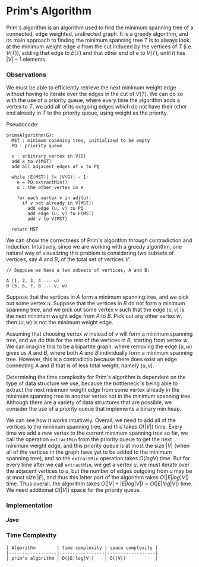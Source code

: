 # Prim's Algorithm

Prim's algorithm is an algorithm used to find the minimum spanning tree of a connected, edge
weighted, undirected graph. It is a greedy algorithm, and its main approach to finding the 
minimum spanning tree $T$ is to always look at the minimum weight edge $e$ from the cut induced by
the vertices of $T$ (i.e. $V(T)$), adding that edge to $E(T)$ and that other end of $e$ to $V(T)$,
until it has $|V|-1$ elements.

### Observations

We must be able to efficiently retrieve the next minimum weight edge without having to iterate over
the edges in the cut of $V(T)$. We can do so with the use of a priority queue, where every time the
algorithm adds a vertex to $T$, we add all of its outgoing edges which do not have their other end
already in $T$ to the priority queue, using weight as the priority. 

Pseudocode:

```
primsAlgorithm(G):
  MST : minimum spanning tree, initialized to be empty
  PQ : priority queue

  x : arbitrary vertex in V(G)
  add x to V(MST)
  add all adjacent edges of x to PQ

  while |E(MST)| != |V(G)| - 1:
    e = PQ.extractMin()
    u : the other vertex in e

    for each vertex v in adj(u):
      if v not already in V(MST):
        add edge (u, v) to PQ
        add edge (u, v) to E(MST)
        add v to V(MST)

  return MST
```

We can show the correctness of Prim's algorithm through contradiction and induction. Intuitively, 
since we are working with a greedy algorithm, one natural way of visualizing this problem is
considering two subsets of vertices, say $A$ and $B$, of the total set of vertices $V$:

```
// Suppose we have a two subsets of vertices, A and B:

A (1, 2, 3, 4 ... u)
B (5, 6, 7, 8 ... v, w)
```

Suppose that the vertices in $A$ form a minimum spanning tree, and we pick out some vertex $u$. 
Suppose that the vertices in $B$ do not form a minimum spanning tree, and we pick out some vertex
$v$ such that the edge $(u, v)$ is the next minimum weight edge from $A$ to $B$. Pick out any other
vertex $w$, then $(u, w)$ is not the minimum weight edge.

Assuming that choosing vertex $w$ instead of $v$ will form a minimum spanning tree, and we do this
for the rest of the vertices in $B$, starting from vertex $w$. We can imagine this to be a bipartite 
graph, where removing the edge $(u, w)$ gives us $A$ and $B$, where both $A$ and $B$ individually 
form a minimum spanning tree. However, this is a contradictio because there does exist an edge 
connecting $A$ and $B$ that is of less total weight, namely $(u, v)$. 

Determining the time complexity for Prim's algorithm is dependent on the type of data structure we
use, because the bottleneck is being able to extract the next minimum weight edge from some vertex
already in the minimum spanning tree to another vertex not in the minimum spanning tree. Although
there are a variety of data structures that are possible, we consider the use of a priority queue
that implements a binary min heap.

We can see how it works intuitively. Overall, we need to add all of the vertices to the minimum 
spanning tree, and this takes $O(|V|)$ time. Every time we add a new vertex to the current minimum
spanning tree so far, we call the operation `extractMin` from the priority queue to get the next
minimum weight edge, and this priority queue is at most the size $|V|$ (when all of the vertices in
the graph have yet to be added to the minimum spanning tree), and so the `extractMin` operation 
takes $O(logV)$ time. But for every time after we call `extractMin`, we get a vertex $u$, we must 
iterate over the adjacent vertices to $u$, but the number of edges outgoing from $u$ may be at most
size $|E|$, and thus this latter part of the algorithm takes $O(|E|log|V|)$ time. Thus overall, the 
algorithm takes $O(|V| + |E|log|V|) = O(|E|log|V|)$ time. We need additional $O(|V|)$ space for the 
priority queue.

### Implementation

##### Java

<script src="https://gist.github.com/eliucs/3d53ae82897faaff7586c87d6768066b.js"></script>

### Time Complexity

```
| Algorithm        | time complexity | space complexity |
|------------------|-----------------|------------------|
| prim's algorithm | O(|E|log|V|)    | O(|V|)           |
```

